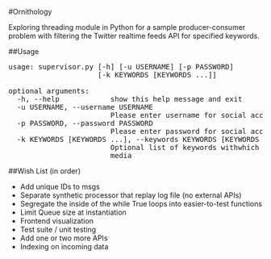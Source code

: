 #Ornithology

Exploring threading module in Python for a sample producer-consumer problem
with filtering the Twitter realtime feeds API for specified keywords. 

##Usage
<pre>
usage: supervisor.py [-h] [-u USERNAME] [-p PASSWORD]
                     [-k KEYWORDS [KEYWORDS ...]]

optional arguments:
  -h, --help            show this help message and exit
  -u USERNAME, --username USERNAME
                        Please enter username for social accounts
  -p PASSWORD, --password PASSWORD
                        Please enter password for social accounts
  -k KEYWORDS [KEYWORDS ...], --keywords KEYWORDS [KEYWORDS ...]
                        Optional list of keywords withwhich to search social
                        media
</pre>

##Wish List (in order)
* Add unique IDs to msgs
* Separate synthetic processor that replay log file (no external APIs)
* Segregate the inside of the while True loops into easier-to-test functions
* Limit Queue size at instantiation
* Frontend visualization
* Test suite / unit testing
* Add one or two more APIs
* Indexing on incoming data
